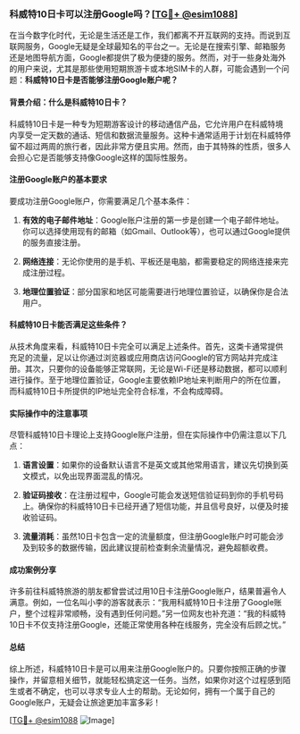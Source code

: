 ### 科威特10日卡可以注册Google吗？[[TG💪+ @esim1088](https://t.me/s/esim1088)]

在当今数字化时代，无论是生活还是工作，我们都离不开互联网的支持。而说到互联网服务，Google无疑是全球最知名的平台之一。无论是在搜索引擎、邮箱服务还是地图导航方面，Google都提供了极为便捷的服务。然而，对于一些身处海外的用户来说，尤其是那些使用短期旅游卡或本地SIM卡的人群，可能会遇到一个问题：**科威特10日卡是否能够注册Google账户呢？**

#### 背景介绍：什么是科威特10日卡？

科威特10日卡是一种专为短期游客设计的移动通信产品，它允许用户在科威特境内享受一定天数的通话、短信和数据流量服务。这种卡通常适用于计划在科威特停留不超过两周的旅行者，因此非常方便且实用。然而，由于其特殊的性质，很多人会担心它是否能够支持像Google这样的国际性服务。

#### 注册Google账户的基本要求

要成功注册Google账户，你需要满足几个基本条件：

1. **有效的电子邮件地址**：Google账户注册的第一步是创建一个电子邮件地址。你可以选择使用现有的邮箱（如Gmail、Outlook等），也可以通过Google提供的服务直接注册。
   
2. **网络连接**：无论你使用的是手机、平板还是电脑，都需要稳定的网络连接来完成注册过程。

3. **地理位置验证**：部分国家和地区可能需要进行地理位置验证，以确保你是合法用户。

#### 科威特10日卡能否满足这些条件？

从技术角度来看，科威特10日卡完全可以满足上述条件。首先，这类卡通常提供充足的流量，足以让你通过浏览器或应用商店访问Google的官方网站并完成注册。其次，只要你的设备能够正常联网，无论是Wi-Fi还是移动数据，都可以顺利进行操作。至于地理位置验证，Google主要依赖IP地址来判断用户的所在位置，而科威特10日卡所提供的IP地址完全符合标准，不会构成障碍。

#### 实际操作中的注意事项

尽管科威特10日卡理论上支持Google账户注册，但在实际操作中仍需注意以下几点：

1. **语言设置**：如果你的设备默认语言不是英文或其他常用语言，建议先切换到英文模式，以免出现界面混乱的情况。
   
2. **验证码接收**：在注册过程中，Google可能会发送短信验证码到你的手机号码上。确保你的科威特10日卡已经开通了短信功能，并且信号良好，以便及时接收验证码。

3. **流量消耗**：虽然10日卡包含一定的流量额度，但注册Google账户时可能会涉及到较多的数据传输，因此建议提前检查剩余流量情况，避免超额收费。

#### 成功案例分享

许多前往科威特旅游的朋友都曾尝试过用10日卡注册Google账户，结果普遍令人满意。例如，一位名叫小李的游客就表示：“我用科威特10日卡注册了Google账户，整个过程非常顺畅，没有遇到任何问题。”另一位网友也补充道：“我的科威特10日卡不仅支持注册Google，还能正常使用各种在线服务，完全没有后顾之忧。”

#### 总结

综上所述，科威特10日卡是可以用来注册Google账户的。只要你按照正确的步骤操作，并留意相关细节，就能轻松搞定这一任务。当然，如果你对这个过程感到陌生或者不确定，也可以寻求专业人士的帮助。无论如何，拥有一个属于自己的Google账户，无疑会让旅途更加丰富多彩！

[[TG💪+ @esim1088](https://t.me/s/esim1088) ![Image](https://i.postimg.cc/4NQfJmqS/Snipaste-2025-05-13-00-14-12.png)]